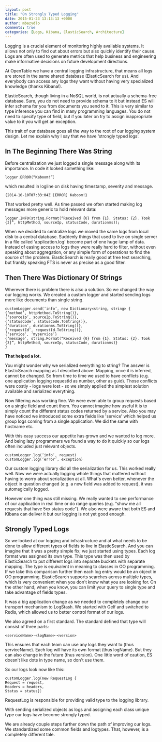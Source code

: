 ```yaml
---
layout: post
title: "On Strongly Typed Logging"
date: 2015-01-23 13:13:13 +0000
author: mbazydlo
comments: true
categories: [Logs, Kibana, ElasticSearch, Architecture]
---
```


Logging is a crucial element of monitoring highly available systems. It allows not only to find out about errors but also quickly identify their cause. Logs are often used to generate metrics that help business and engineering make informative decisions on future development directions. 

At OpenTable we have a central logging infrastructure, that means all logs are stored in the same shared database (ElasticSearch for us). And everybody can access any logs they want without having very specialized knowledge (thanks Kibana!).

ElasticSearch, though living in a NoSQL world, is not actually a schema-free database. Sure, you do not need to provide schema to it but instead ES will infer schema for you from documents you send to it. This is very similar to type inference you can find in many programming languages. You do not need to specify type of field, but if you later on try to assign inappropriate value to it you will get an exception.

This trait of our database goes all the way to the root of our logging system design. Let me explain why I say that we have 'strongly typed logs'.

In The Beginning There Was String
---------------------------------

Before centralization we just logged a single message along with its importance. In code it looked something like:
```
logger.ERROR(“Kaboom!”)
```
which resulted in logline on disk having timestamp, severity and message.
```
{2014-10-10T07:33:04Z [ERROR] Kaboom!}
```
That worked pretty well. As time passed we often started making log messages more generic to hold relevant data:
```
logger.INFO(string.Format(“Received {0} from {1}. Status: {2}. Took {3}”, httpMethod, sourceIp, statusCode, durationms));
```

When we decided to centralize logs we moved the same logs from local disk to a central database. Suddenly things that used to live on single server in a file called 'application.log' become part of one huge lump of data. Instead of easing access to logs they were really hard to filter, without even speaking about aggregation, or any simple form of operations to find the source of the problem. ElasticSearch is really good at free text searching, but frankly speaking FTS is never as precise as a good filter.

Then There Was Dictionary Of Strings
------------------------------------

Wherever there is problem there is also a solution. So we changed the way our logging works. We created a custom logger and started sending logs more like documents than single string.
```
customLogger.send(‘info’, new Dictionary<string, string> {
{‘method’, httpMethod.ToString()},
{‘sourceIp’, sourceIp.ToString()},
{‘statusCode’, statusCode.ToString()},
{‘duration’, durationms.ToString()},
{‘requestId’, requestId.ToString()},
{‘service’, ‘myservice’}
{‘message’, string.Format(“Received {0} from {1}. Status: {2}. Took {3}”, httpMethod, sourceIp, statusCode, durationms)}
}
```

**That helped a lot.**

You might wonder why we serialized everything to string? The answer is ElasticSearch mapping as I described above. Mapping, once it is inferred, cannot be changed. So from time to time we used to have conflicts (e.g. one application logging requestId as number, other as guid). Those conflicts were costly - logs were lost - so we simply applied the simplest solution available and serialized everything.

Now filtering was working fine. We were even able to group requests based on a single field and count them. You cannot imagine how useful it is to simply count the different status codes returned by a service. Also you may have noticed we introduced some extra fields like 'service' which helped us group logs coming from a single application. We did the same with hostname etc.

With this easy success our appetite has grown and we wanted to log more. And being lazy programmers we found a way to do it quickly so our logs often included just relevant objects.
```
customLogger.log(‘info’, request)
customLogger.log(‘error’, exception)
```

Our custom logging library did all the serialization for us. This worked really well. Now we were actually logging whole things that mattered without having to worry about serialization at all. What's even better, whenever the object in question changed (e.g. a new field was added to request), it was automagically logged.

However one thing was still missing. We really wanted to see performance of our application in real time or do range queries (e.g. "show me all requests that have 5xx status code"). We also were aware that both ES and Kibana can deliver it but our logging is not yet good enough.

Strongly Typed Logs
-------------------

So we looked at our logging and infrastructure and at what needs to be done to allow different types of fields to live in ElasticSearch. And you can imagine that it was a pretty simple fix; we just started using types. Each log format was assigned its own type. This type was then used by ElasticSearch to put different logs into separate buckets with separate mapping. The type is equivalent in meaning to classes in OO programming. If we take this comparison further then each log entry would be an object in OO programming. ElasticSearch supports searches across multiple types, which is very convenient when you don't know what you are looking for. On the other hand, when you know, you can limit your query to single type and take advantage of fields types.

It was a big application change as we needed to completely change our transport mechanism to LogStash. We started with Gelf and switched to Redis, which allowed us to better control format of our logs. 

We also agreed on a first standard. The standard defined that type will consist of three parts:
```
<serviceName>-<logName>-<version>
```
This ensures that each team can use any logs they want to (thus serviceName). Each log will have its own format (thus logName). But they can also change in the future (thus version). One little word of caution, ES doesn't like dots in type name, so don't use them.

So our logs look now like this:
```
customLogger.log(new RequestLog {
Request = request,
Headers = headers,
Status = status})
```

RequestLog is responsible for providing valid type to the logging library.

With sending serialized objects as logs and assigning each class unique type our logs have become strongly typed.

We are already couple steps further down the path of improving our logs. We standardized some common fields and logtypes. That, however, is a completely different tale. ​
